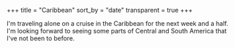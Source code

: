 +++
title = "Caribbean"
sort_by = "date"
transparent = true
+++

I'm traveling alone on a cruise in the Caribbean for the next week and a half. I'm looking forward to seeing some parts of Central and South America that I've not been to before.
